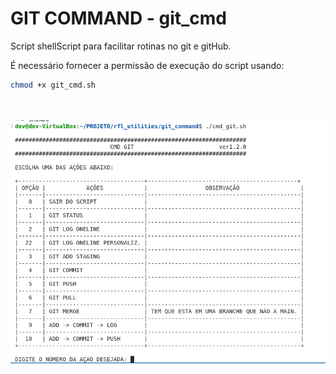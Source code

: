 # GIT COMMAND - git_cmd

Script shellScript para facilitar rotinas no git e gitHub.

É necessário fornecer a permissão de execução do script usando:

```bash
chmod +x git_cmd.sh
```
<br>
<br>


<img src="img/Captura de tela de 2024-08-12 09-15-31.png">